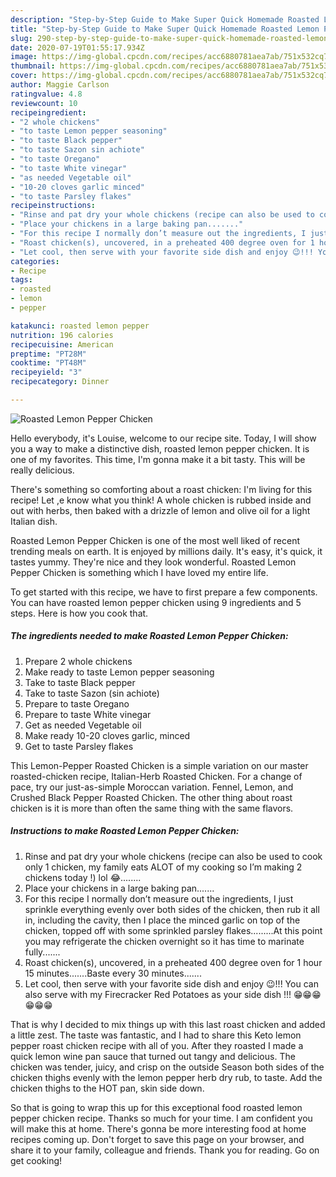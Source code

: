 ```yaml
---
description: "Step-by-Step Guide to Make Super Quick Homemade Roasted Lemon Pepper Chicken"
title: "Step-by-Step Guide to Make Super Quick Homemade Roasted Lemon Pepper Chicken"
slug: 290-step-by-step-guide-to-make-super-quick-homemade-roasted-lemon-pepper-chicken
date: 2020-07-19T01:55:17.934Z
image: https://img-global.cpcdn.com/recipes/acc6880781aea7ab/751x532cq70/roasted-lemon-pepper-chicken-recipe-main-photo.jpg
thumbnail: https://img-global.cpcdn.com/recipes/acc6880781aea7ab/751x532cq70/roasted-lemon-pepper-chicken-recipe-main-photo.jpg
cover: https://img-global.cpcdn.com/recipes/acc6880781aea7ab/751x532cq70/roasted-lemon-pepper-chicken-recipe-main-photo.jpg
author: Maggie Carlson
ratingvalue: 4.8
reviewcount: 10
recipeingredient:
- "2 whole chickens"
- "to taste Lemon pepper seasoning"
- "to taste Black pepper"
- "to taste Sazon sin achiote"
- "to taste Oregano"
- "to taste White vinegar"
- "as needed Vegetable oil"
- "10-20 cloves garlic minced"
- "to taste Parsley flakes"
recipeinstructions:
- "Rinse and pat dry your whole chickens (recipe can also be used to cook only 1 chicken, my family eats ALOT of my cooking so I’m making 2 chickens today !) lol 😂........"
- "Place your chickens in a large baking pan......."
- "For this recipe I normally don’t measure out the ingredients, I just sprinkle everything evenly over both sides of the chicken, then rub it all in, including the cavity, then I place the minced garlic on top of the chicken, topped off with some sprinkled parsley flakes.........At this point you may refrigerate the chicken overnight so it has time to marinate fully......."
- "Roast chicken(s), uncovered, in a preheated 400 degree oven for 1 hour 15 minutes.......Baste every 30 minutes......."
- "Let cool, then serve with your favorite side dish and enjoy 😉!!! You can also serve with my Firecracker Red Potatoes as your side dish !!! 😁😁😁😁😁😁"
categories:
- Recipe
tags:
- roasted
- lemon
- pepper

katakunci: roasted lemon pepper 
nutrition: 196 calories
recipecuisine: American
preptime: "PT28M"
cooktime: "PT48M"
recipeyield: "3"
recipecategory: Dinner

---
```



![Roasted Lemon Pepper Chicken](https://img-global.cpcdn.com/recipes/acc6880781aea7ab/751x532cq70/roasted-lemon-pepper-chicken-recipe-main-photo.jpg)

Hello everybody, it's Louise, welcome to our recipe site. Today, I will show you a way to make a distinctive dish, roasted lemon pepper chicken. It is one of my favorites. This time, I'm gonna make it a bit tasty. This will be really delicious.

There&#39;s something so comforting about a roast chicken: I&#39;m living for this recipe! Let ,e know what you think! A whole chicken is rubbed inside and out with herbs, then baked with a drizzle of lemon and olive oil for a light Italian dish.

Roasted Lemon Pepper Chicken is one of the most well liked of recent trending meals on earth. It is enjoyed by millions daily. It's easy, it's quick, it tastes yummy. They're nice and they look wonderful. Roasted Lemon Pepper Chicken is something which I have loved my entire life.


To get started with this recipe, we have to first prepare a few components. You can have roasted lemon pepper chicken using 9 ingredients and 5 steps. Here is how you cook that.

##### The ingredients needed to make Roasted Lemon Pepper Chicken:

1. Prepare 2 whole chickens
1. Make ready to taste Lemon pepper seasoning
1. Take to taste Black pepper
1. Take to taste Sazon (sin achiote)
1. Prepare to taste Oregano
1. Prepare to taste White vinegar
1. Get as needed Vegetable oil
1. Make ready 10-20 cloves garlic, minced
1. Get to taste Parsley flakes


This Lemon-Pepper Roasted Chicken is a simple variation on our master roasted-chicken recipe, Italian-Herb Roasted Chicken. For a change of pace, try our just-as-simple Moroccan variation. Fennel, Lemon, and Crushed Black Pepper Roasted Chicken. The other thing about roast chicken is it is more than often the same thing with the same flavors. 

##### Instructions to make Roasted Lemon Pepper Chicken:

1. Rinse and pat dry your whole chickens (recipe can also be used to cook only 1 chicken, my family eats ALOT of my cooking so I’m making 2 chickens today !) lol 😂........
1. Place your chickens in a large baking pan.......
1. For this recipe I normally don’t measure out the ingredients, I just sprinkle everything evenly over both sides of the chicken, then rub it all in, including the cavity, then I place the minced garlic on top of the chicken, topped off with some sprinkled parsley flakes.........At this point you may refrigerate the chicken overnight so it has time to marinate fully.......
1. Roast chicken(s), uncovered, in a preheated 400 degree oven for 1 hour 15 minutes.......Baste every 30 minutes.......
1. Let cool, then serve with your favorite side dish and enjoy 😉!!! You can also serve with my Firecracker Red Potatoes as your side dish !!! 😁😁😁😁😁😁


That is why I decided to mix things up with this last roast chicken and added a little zest. The taste was fantastic, and I had to share this Keto lemon pepper roast chicken recipe with all of you. After they roasted I made a quick lemon wine pan sauce that turned out tangy and delicious. The chicken was tender, juicy, and crisp on the outside Season both sides of the chicken thighs evenly with the lemon pepper herb dry rub, to taste. Add the chicken thighs to the HOT pan, skin side down. 

So that is going to wrap this up for this exceptional food roasted lemon pepper chicken recipe. Thanks so much for your time. I am confident you will make this at home. There's gonna be more interesting food at home recipes coming up. Don't forget to save this page on your browser, and share it to your family, colleague and friends. Thank you for reading. Go on get cooking!

